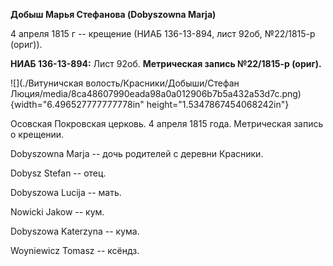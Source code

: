**Добыш Марья Стефанова (Dobyszowna Marja)**

4 апреля 1815 г -- крещение (НИАБ 136-13-894, лист 92об, №22/1815-р
(ориг)).

**НИАБ 136-13-894:** Лист 92об. **Метрическая запись №22/1815-р
(ориг).**

![](./Витуничская волость/Красники/Добыши/Стефан Люция/media/8ca48607990eada98a0a012906b7b5a432a53d7c.png){width="6.496527777777778in"
height="1.5347867454068242in"}

Осовская Покровская церковь. 4 апреля 1815 года. Метрическая запись о
крещении.

Dobyszowna Marja -- дочь родителей с деревни Красники.

Dobysz Stefan -- отец.

Dobyszowa Lucija -- мать.

Nowicki Jakow -- кум.

Dobyszowa Katerzyna -- кума.

Woyniewicz Tomasz -- ксёндз.
